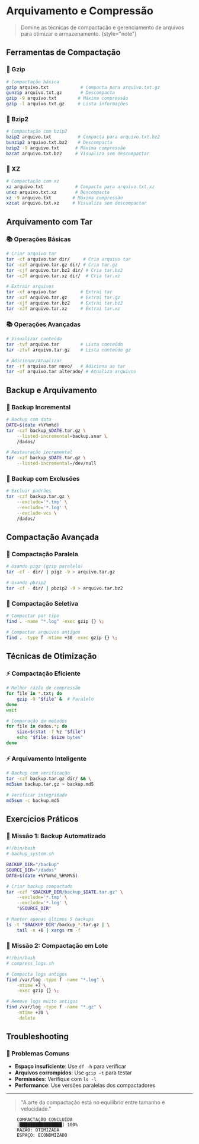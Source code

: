 # Arquivamento e Compressão

> Domine as técnicas de compactação e gerenciamento de arquivos para otimizar o armazenamento.
> {style="note"}

## Ferramentas de Compactação

### 🔧 Gzip
```bash
# Compactação básica
gzip arquivo.txt            # Compacta para arquivo.txt.gz
gunzip arquivo.txt.gz       # Descompacta
gzip -9 arquivo.txt        # Máxima compressão
gzip -l arquivo.txt.gz     # Lista informações
```

### 🔧 Bzip2
```bash
# Compactação com bzip2
bzip2 arquivo.txt          # Compacta para arquivo.txt.bz2
bunzip2 arquivo.txt.bz2    # Descompacta
bzip2 -9 arquivo.txt      # Máxima compressão
bzcat arquivo.txt.bz2     # Visualiza sem descompactar
```

### 🔧 XZ
```bash
# Compactação com xz
xz arquivo.txt            # Compacta para arquivo.txt.xz
unxz arquivo.txt.xz       # Descompacta
xz -9 arquivo.txt        # Máxima compressão
xzcat arquivo.txt.xz     # Visualiza sem descompactar
```

## Arquivamento com Tar

### 📚 Operações Básicas
```bash
# Criar arquivo tar
tar -cf arquivo.tar dir/     # Cria arquivo tar
tar -czf arquivo.tar.gz dir/ # Cria tar.gz
tar -cjf arquivo.tar.bz2 dir/ # Cria tar.bz2
tar -cJf arquivo.tar.xz dir/  # Cria tar.xz

# Extrair arquivos
tar -xf arquivo.tar         # Extrai tar
tar -xzf arquivo.tar.gz     # Extrai tar.gz
tar -xjf arquivo.tar.bz2    # Extrai tar.bz2
tar -xJf arquivo.tar.xz     # Extrai tar.xz
```

### 📚 Operações Avançadas
```bash
# Visualizar conteúdo
tar -tvf arquivo.tar        # Lista conteúdo
tar -ztvf arquivo.tar.gz    # Lista conteúdo gz

# Adicionar/Atualizar
tar -rf arquivo.tar novo/   # Adiciona ao tar
tar -uf arquivo.tar alterado/ # Atualiza arquivos
```

## Backup e Arquivamento

### 💾 Backup Incremental

```bash
# Backup com data
DATE=$(date +%Y%m%d)
tar -czf backup_$DATE.tar.gz \
    --listed-incremental=backup.snar \
    /dados/

# Restauração incremental
tar -xzf backup_$DATE.tar.gz \
    --listed-incremental=/dev/null
```

### 💾 Backup com Exclusões
```bash
# Excluir padrões
tar -czf backup.tar.gz \
    --exclude='*.tmp' \
    --exclude='*.log' \
    --exclude-vcs \
    /dados/
```

## Compactação Avançada

### 🚀 Compactação Paralela
```bash
# Usando pigz (gzip paralelo)
tar -cf - dir/ | pigz -9 > arquivo.tar.gz

# Usando pbzip2
tar -cf - dir/ | pbzip2 -9 > arquivo.tar.bz2
```

### 🚀 Compactação Seletiva
```bash
# Compactar por tipo
find . -name "*.log" -exec gzip {} \;

# Compactar arquivos antigos
find . -type f -mtime +30 -exec gzip {} \;
```

## Técnicas de Otimização

### ⚡ Compactação Eficiente
```bash
# Melhor razão de compressão
for file in *.txt; do
    gzip -9 "$file" &  # Paralelo
done
wait

# Comparação de métodos
for file in dados.*; do
    size=$(stat -f %z "$file")
    echo "$file: $size bytes"
done
```

### ⚡ Arquivamento Inteligente
```bash
# Backup com verificação
tar -czf backup.tar.gz dir/ && \
md5sum backup.tar.gz > backup.md5

# Verificar integridade
md5sum -c backup.md5
```

## Exercícios Práticos

### 🎯 Missão 1: Backup Automatizado
```bash
#!/bin/bash
# backup_system.sh

BACKUP_DIR="/backup"
SOURCE_DIR="/dados"
DATE=$(date +%Y%m%d_%H%M%S)

# Criar backup compactado
tar -czf "$BACKUP_DIR/backup_$DATE.tar.gz" \
    --exclude='*.tmp' \
    --exclude='*.log' \
    "$SOURCE_DIR"

# Manter apenas últimos 5 backups
ls -t "$BACKUP_DIR"/backup_*.tar.gz | \
    tail -n +6 | xargs rm -f
```

### 🎯 Missão 2: Compactação em Lote
```bash
#!/bin/bash
# compress_logs.sh

# Compacta logs antigos
find /var/log -type f -name "*.log" \
    -mtime +7 \
    -exec gzip {} \;

# Remove logs muito antigos
find /var/log -type f -name "*.gz" \
    -mtime +30 \
    -delete
```

## Troubleshooting

### 🔧 Problemas Comuns
- **Espaço insuficiente**: Use `df -h` para verificar
- **Arquivos corrompidos**: Use `gzip -t` para testar
- **Permissões**: Verifique com `ls -l`
- **Performance**: Use versões paralelas dos compactadores

---

> "A arte da compactação está no equilíbrio entre tamanho e velocidade."

```ascii
    COMPACTAÇÃO CONCLUÍDA
    [████████████████] 100%
    RAZÃO: OTIMIZADA
    ESPAÇO: ECONOMIZADO
```